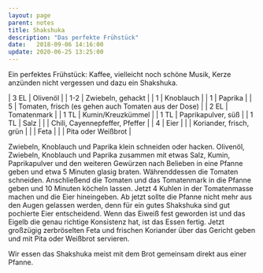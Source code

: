 ```yaml
---
layout: page
parent: notes
title: Shakshuka
description: "Das perfekte Frühstück"
date:   2018-09-06 14:16:00
update: 2020-06-25 13:25:00
---
```


Ein perfektes Frühstück:
Kaffee, vielleicht noch schöne Musik, Kerze anzünden nicht vergessen und dazu ein Shakshuka.

| 3 EL |  Olivenöl |
| 1-2  |  Zwiebeln, gehackt |
| 1    |  Knoblauch |
| 1    |  Paprika |
| 5    |  Tomaten, frisch (es gehen auch Tomaten aus der Dose) |
| 2 EL |  Tomatenmark |
| 1 TL |  Kumin/Kreuzkümmel |
| 1 TL |  Paprikapulver, süß |
| 1 TL |  Salz |
|      |  Chili, Cayennepfeffer, Pfeffer |
| 4    |  Eier |
|      |  Koriander, frisch, grün |
|      |  Feta |
|      |  Pita oder Weißbrot |

Zwiebeln, Knoblauch und Paprika klein schneiden oder hacken.
Olivenöl, Zwiebeln, Knoblauch und Paprika zusammen mit etwas Salz, Kumin, Paprikapulver und den weiteren Gewürzen nach Belieben in eine Pfanne geben und etwa 5 Minuten glasig braten.
Währenddessen die Tomaten schneiden.
Anschließend die Tomaten und das Tomatenmark in die Pfanne geben und 10 Minuten köcheln lassen.
Jetzt 4 Kuhlen in der Tomatenmasse machen und die Eier hineingeben.
Ab jetzt sollte die Pfanne nicht mehr aus den Augen gelassen werden, denn für ein gutes Shakshuka sind gut pochierte Eier entscheidend.
Wenn das Eiweiß fest geworden ist und das Eigelb die genau richtige Konsistenz hat, ist das Essen fertig.
Jetzt großzügig zerbröselten Feta und frischen Koriander über das Gericht geben und mit Pita oder Weißbrot servieren.

Wir essen das Shakshuka meist mit dem Brot gemeinsam direkt aus einer Pfanne.
